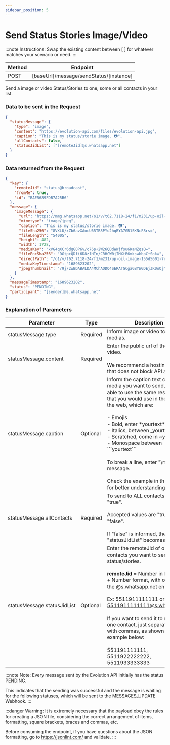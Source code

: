 ```yaml
---
sidebar_position: 5
---
```


# Send Status Stories Image/Video

:::note Instructions:
Swap the existing content between [  ] for whatever matches your scenario or need.
:::

| Method | Endpoint                                    |
| ------ | ------------------------------------------- |
| POST   | [baseUrl]/message/sendStatus/[instance] |

Send a image or video Status/Stories to one, some or all contacts in your list.

### Data to be sent in the Request

```json title=Payload
{
  "statusMessage": {
    "type": "image",
    "content": "https://evolution-api.com/files/evolution-api.jpg",
    "caption": "This is my status/storie image. 📷",
    "allContacts": false,
    "statusJidList": ["[remoteJid]@s.whatsapp.net"]
  }
}
```

### Data returned from the Request

```json title=Result
{
  "key": {
    "remoteJid": "status@broadcast",
    "fromMe": true,
    "id": "BAE5689FDB7A25B6"
  },
  "message": {
    "imageMessage": {
      "url": "https://mmg.whatsapp.net/o1/v/t62.7118-24/f1/m231/up-oil-image-155d5601-7e78-4b9f-b...",
      "mimetype": "image/jpeg",
      "caption": "This is my status/storie image. 📷",
      "fileSha256": "8VXLU/xZb6avXAocU65TB8PYu2hqBYA7GR1SKNcF8rs=",
      "fileLength": "54005",
      "height": 482,
      "width": 1728,
      "mediaKey": "xVG4qXCr6dgG0P6v/c76p+2W26QDdWWjfsu6KaNZqsQ=",
      "fileEncSha256": "DGtpcQDfi6D8z1HIn/CRHCW0jIMXtB6mkswbbpC+Sok=",
      "directPath": "/o1/v/t62.7118-24/f1/m231/up-oil-image-155d5601-7e78-4b9f-bb7b-c432147ee35...",
      "mediaKeyTimestamp": "1689623202",
      "jpegThumbnail": "/9j/2wBDABALDA4MChAODQ4SERATGCgaGBYWGDEjJR0oOjM9PDkzODdASFxOQERXRTc4UG1RV19..."
    }
  },
  "messageTimestamp": "1689623202",
  "status": "PENDING",
  "participant": "[sender]@s.whatsapp.net"
}
```

### Explanation of Parameters

<!-- prettier-ignore -->
Parameter | Type | Description
---|---|---
statusMessage.type | Required | Inform image or video to send medias.
statusMessage.content | Required | Enter the public url of the image or video.<br /><br />We recommend a hosting service that does not block API access.
statusMessage.caption | Optional | Inform the caption text of the media you want to send, being able to use the same resources that you would use in the app or on the web, which are:<br /><br /> - Emojis<br /> - Bold, enter \*yourtext\*<br /> - Italics, between \_yourtext\_<br /> - Scratched, come in \~yourtext\~<br /> - Monospace between \```yourtext\```<br /><br />To break a line, enter "\n" in the message.<br /><br />Check the example in the payload for better understanding.
statusMessage.allContacts | Required | To send to ALL contacts, type "true".<br /><br />Accepted values ​​are "true" or "false".<br /><br />If "false" is informed, the "statusJidList" becomes required.
statusMessage.statusJidList | Optional | Enter the remoteJid of one or more contacts you want to send status/stories.<br /><br />**remoteJid** = Number in DDI + DDD + Number format, with or without the @s.whatsapp.net ending.<br /><br />Ex: 5511911111111 or 5511911111111@s.whatsapp.net<br /><br />If you want to send it to more than one contact, just separate them with commas, as shown in the example below:<br /><br />   551191111111,<br />   5511922222222,<br />    5511933333333

:::note Note:
Every message sent by the Evolution API initially has the status PENDING.

This indicates that the sending was successful and the message is waiting for the following statuses, which will be sent to the MESSAGES_UPDATE Webhook.
:::

:::danger Warning:
It is extremely necessary that the payload obey the rules for creating a JSON file, considering the correct arrangement of items, formatting, square brackets, braces and commas, etc.

Before consuming the endpoint, if you have questions about the JSON formatting, go to https://jsonlint.com/ and validate.
:::
